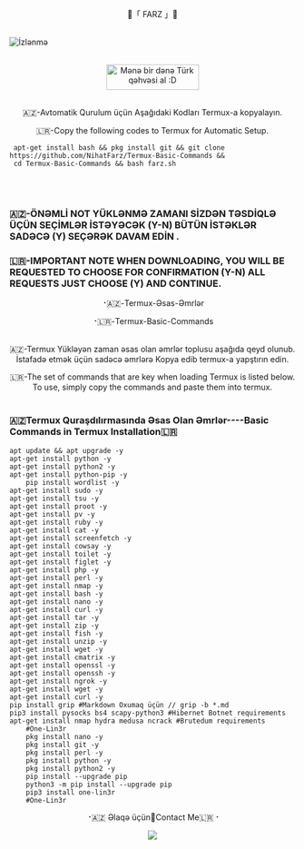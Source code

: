 <p align="center">
   🔱「 FARZ 」🔱
 <br>
  <br>

  ![İzlənmə](https://visitor-badge.laobi.icu/badge?page_id=nihatfarz.Termux-Basic-Commands)
 <br>
  <br>
  
  
<p align="center">
<a href="https://www.buymeacoffee.com/nihatfarz" target="_blank"><img src="https://cdn.buymeacoffee.com/buttons/v2/default-black.png" alt="Mənə bir dənə Türk qəhvəsi al :D" height="45" width="163" ></a>
<br>
 <br>



<p align="center"> 
🇦🇿-Avtomatik Qurulum üçün Aşağıdaki Kodları Termux-a kopyalayın.
<p align="center">
🇱🇷-Copy the following codes to Termux for Automatic Setup. 

```
 apt-get install bash && pkg install git && git clone https://github.com/NihatFarz/Termux-Basic-Commands &&
 cd Termux-Basic-Commands && bash farz.sh
```
	

 <br>
 <br>	
	
### 🇦🇿-ÖNƏMLİ NOT YÜKLƏNMƏ ZAMANI SİZDƏN TƏSDİQLƏ ÜÇÜN SEÇİMLƏR İSTƏYƏCƏK (Y-N) BÜTÜN İSTƏKLƏR SADƏCƏ (Y) SEÇƏRƏK DAVAM EDİN .	
### 🇱🇷-IMPORTANT NOTE WHEN DOWNLOADING, YOU WILL BE REQUESTED TO CHOOSE FOR CONFIRMATION (Y-N) ALL REQUESTS JUST CHOOSE (Y) AND CONTINUE. 
	
<p align="center"> 
⠐🇦🇿-Termux-Əsas-Əmrlər
	<p align="center"> 
	⠐🇱🇷-Termux-Basic-Commands
 <br>
 <br>

<p align="center"> 
🇦🇿-Termux Yükləyən zaman əsas olan əmrlər toplusu aşağıda qeyd olunub.
İstafadə etmək üçün sadəcə əmrlərə Kopya edib termux-a yapştırın edin.
<p align="center"> 
🇱🇷-The set of commands that are key when loading Termux is listed below.
To use, simply copy the commands and paste them into termux. 


 <br>
 <br>



### 🇦🇿Termux Quraşdılırmasında Əsas Olan Əmrlər----Basic Commands in Termux Installation🇱🇷
	apt update && apt upgrade -y
	apt-get install python -y
	apt-get install python2 -y
	apt-get install python-pip -y
		pip install wordlist -y
	apt-get install sudo -y
	apt-get install tsu -y
	apt-get install proot -y
	apt-get install pv -y
	apt-get install ruby -y
	apt-get install cat -y
	apt-get install screenfetch -y
	apt-get install cowsay -y
	apt-get install toilet -y
	apt-get install figlet -y
	apt-get install php -y
	apt-get install perl -y
	apt-get install nmap -y
	apt-get install bash -y
	apt-get install nano -y
	apt-get install curl -y
	apt-get install tar -y
	apt-get install zip -y
	apt-get install fish -y
	apt-get install unzip -y
	apt-get install wget -y
	apt-get install cmatrix -y
	apt-get install openssl -y
	apt-get install openssh -y
	apt-get install ngrok -y
	apt-get install wget -y
	apt-get install curl -y
	pip install grip #Markdown Oxumaq üçün // grip -b *.md
	pip3 install pysocks bs4 scapy-python3 #Hibernet Botnet requirements
	apt-get install nmap hydra medusa ncrack #Brutedum requirements
		#One-Lin3r
		pkg install nano -y
		pkg install git -y
		pkg install perl -y
		pkg install python -y
		pkg install python2 -y
		pip install --upgrade pip
		python3 -m pip install --upgrade pip
		pip3 install one-lin3r
		#One-Lin3r
	
	
	
<p align="center">
⠐🇦🇿 Əlaqə üçün🔳Contact Me🇱🇷⠐
<p align="center">
<a href="https://telegram.me/nihatfarz"><img src="https://img.shields.io/badge/Telegram-2CA5E0?style=for-the-badge&logo=telegram&logoColor=white" />
